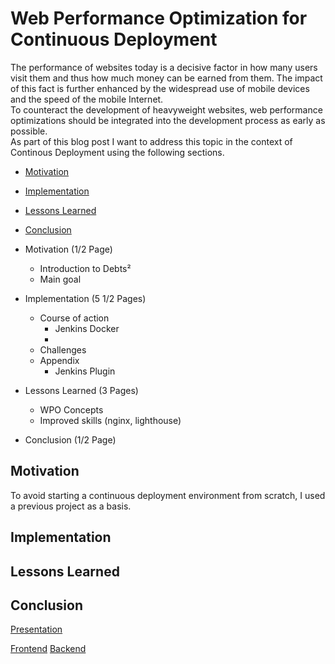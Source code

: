 # Web Performance Optimization for Continuous Deployment 
The performance of websites today is a decisive factor in how many users visit them and thus how much money can be earned from them. The impact of this fact is further enhanced by the widespread use of mobile devices and the speed of the mobile Internet.  
To counteract the development of heavyweight websites, web performance optimizations should be integrated into the development process as early as possible.  
As part of this blog post I want to address this topic in the context of Continous Deployment using the following sections.

- [Motivation](#motivation)
- [Implementation](#implementation)
- [Lessons Learned](#lessonslearned)
- [Conclusion](#conclusion)

- Motivation (1/2 Page)
  - Introduction to Debts²
  - Main goal
- Implementation (5 1/2 Pages)
  - Course of action
    - Jenkins Docker
    - 
  - Challenges
  - Appendix 
    - Jenkins Plugin
- Lessons Learned (3 Pages)
  - WPO Concepts
  - Improved skills (nginx, lighthouse)
- Conclusion (1/2 Page)

## Motivation
<a name="motivation"></a>
To avoid starting a continuous deployment environment from scratch, I used a previous project as a basis.  

## Implementation
<a name="implementation"></a>

## Lessons Learned
<a name="lessonslearned"></a>

## Conclusion
<a name="conclusion"></a>

[Presentation](https://docs.google.com/presentation/d/1zSLEMyPWvWehIqo3YlQUSIo7wDnUUFUUTjbfS97cn3g/edit?usp=sharing)

[Frontend](http://cloudproject.mi.hdm-stuttgart.de/#/)
[Backend](http://cloudproject.mi.hdm-stuttgart.de:8081/v1/status)